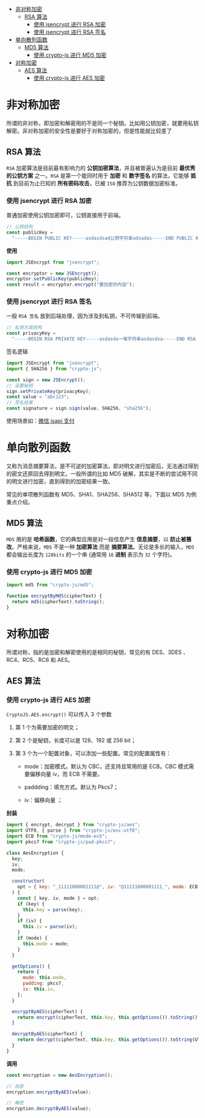 <!--
 * @Date: 2022-03-16 15:19:03
 * @LastEditors: wfj
 * @LastEditTime: 2023-07
 * @FilePath: /document-library/articles/开发相关知识/加密和签名.md
-->

- [非对称加密](#非对称加密)
  - [RSA 算法](#rsa-算法)
    - [使用 jsencrypt 进行 RSA 加密](#使用-jsencrypt-进行-rsa-加密)
    - [使用 jsencrypt 进行 RSA 签名](#使用-jsencrypt-进行-rsa-签名)
- [单向散列函数](#单向散列函数)
  - [MD5 算法](#md5-算法)
    - [使用 crypto-js 进行 MD5 加密](#使用-crypto-js-进行-md5-加密)
- [对称加密](#对称加密)
  - [AES 算法](#aes-算法)
    - [使用 crypto-js 进行 AES 加密](#使用-crypto-js-进行-aes-加密)

# 非对称加密

所谓的非对称，即加密和解密用的不是同一个秘钥。比如用公钥加密，就要用私钥解密。非对称加密的安全性是要好于对称加密的，但是性能就比较差了

## RSA 算法

`RSA` 加密算法是目前最有影响力的 **公钥加密算法**，并且被普遍认为是目前 **最优秀的公钥方案** 之一。`RSA` 是第一个能同时用于 **加密** 和 **数字签名** 的算法，它能够 **抵抗** 到目前为止已知的 **所有密码攻击**，已被 `ISO` 推荐为公钥数据加密标准。

### 使用 jsencrypt 进行 RSA 加密

普通加密使用公钥加密即可，公钥直接用于前端。

```js
// 公钥结构
const publicKey =
  "-----BEGIN PUBLIC KEY-----asdasdsad公钥字符串adsadas-----END PUBLIC KEY-----";
```

**使用**

```js
import JSEncrypt from "jsencrypt";

const encryptor = new JSEncrypt();
encryptor.setPublicKey(publicKey);
const result = encryptor.encrypt("要加密的内容");
```

### 使用 jsencrypt 进行 RSA 签名

一般 `RSA 签名` 放到后端处理，因为涉及到私钥，不可传输到前端。

```js
// 私钥大致结构
const privacyKey =
  "-----BEGIN RSA PRIVATE KEY-----asdasda一堆字符串asdasdsa-----END RSA PRIVATE KEY-----";
```

签名逻辑

```js
import JSEncrypt from "jsencrypt";
import { SHA256 } from "crypto-js";

const sign = new JSEncrypt();
// 设置秘钥
sign.setPrivateKey(privacyKey);
const value = "abc123";
// 签名结果
const signature = sign.sign(value, SHA256, "sha256");
```

使用场景如：[微信 jsapi 支付](https://pay.weixin.qq.com/wiki/doc/apiv3/apis/chapter3_1_4.shtml)

# 单向散列函数

又称为消息摘要算法，是不可逆的加密算法，即对明文进行加密后，无法通过得到的密文还原回去得到明文。一般所谓的比如 MD5 破解，其实是不断的尝试用不同的明文进行加密，直到得到的加密结果一致。

常见的单项散列函数有 MD5、SHA1、SHA256、SHA512 等，下面以 MD5 为例重点介绍。

## MD5 算法

`MD5` 用的是 **哈希函数**，它的典型应用是对一段信息产生 **信息摘要**，以 **防止被篡改**。严格来说，`MD5` 不是一种 **加密算法** 而是 **摘要算法**。无论是多长的输入，`MD5` 都会输出长度为 `128bits` 的一个串 (通常用 `16` **进制** 表示为 `32` 个字符)。

### 使用 crypto-js 进行 MD5 加密

```js
import md5 from "crypto-js/md5";

function encryptByMd5(cipherText) {
  return md5(cipherText).toString();
}
```

# 对称加密

所谓对称，指的是加密和解密使用的是相同的秘钥，常见的有 DES、3DES 、RC4、RC5、RC6 和 AES。

## AES 算法

### 使用 crypto-js 进行 AES 加密

`CryptoJS.AES.encrypt()` 可以传入 3 个参数

1. 第 1 个为需要加密的明文；

2. 第 2 个是秘钥，长度可以是 128、192 或 256 bit；

3. 第 3 个为一个配置对象，可以添加一些配置。常见的配置属性有：

   - mode：加密模式。默认为 CBC，还支持且常用的是 ECB。CBC 模式需要偏移向量 iv，而 ECB 不需要。

   - paddding：填充方式。默认为 Pkcs7；

   - iv：偏移向量 ；

**封装**

```js
import { encrypt, decrypt } from "crypto-js/aes";
import UTF8, { parse } from "crypto-js/enc-utf8";
import ECB from "crypto-js/mode-ecb";
import pkcs7 from "crypto-js/pad-pkcs7";

class AesEncryption {
  key;
  iv;
  mode;

  constructor(
    opt = { key: "_11111000001111@", iv: "@11111000001111_", mode: ECB }
  ) {
    const { key, iv, mode } = opt;
    if (key) {
      this.key = parse(key);
    }
    if (iv) {
      this.iv = parse(iv);
    }
    if (mode) {
      this.mode = mode;
    }
  }

  getOptions() {
    return {
      mode: this.mode,
      padding: pkcs7,
      iv: this.iv,
    };
  }

  encryptByAES(cipherText) {
    return encrypt(cipherText, this.key, this.getOptions()).toString();
  }

  decryptByAES(cipherText) {
    return decrypt(cipherText, this.key, this.getOptions()).toString(UTF8);
  }
}
```

**调用**

```js
const encryption = new AesEncryption();

// 加密
encryption.encryptByAES(value);

// 解密
encryption.decryptByAES(value);
```
